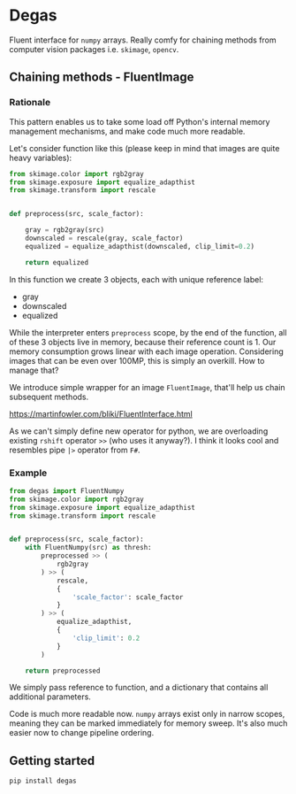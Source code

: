 # Degas

Fluent interface for `numpy` arrays. Really comfy for chaining methods from
computer vision packages i.e. `skimage`, `opencv`.

## Chaining methods - FluentImage

### Rationale

This pattern enables us to take some load off Python's internal memory
management mechanisms, and make code much more readable.

Let's consider function like this (please keep in mind that images are quite heavy variables):

```py
from skimage.color import rgb2gray
from skimage.exposure import equalize_adapthist
from skimage.transform import rescale


def preprocess(src, scale_factor):

    gray = rgb2gray(src)
    downscaled = rescale(gray, scale_factor)
    equalized = equalize_adapthist(downscaled, clip_limit=0.2)

    return equalized
```

In this function we create 3 objects, each with unique reference label:

- gray
- downscaled
- equalized

While the interpreter enters `preprocess` scope, by the end of the function, all of these 3 objects live in memory, because their reference count is 1. Our memory consumption grows linear with each image operation. Considering images that can be even over 100MP, this is simply an overkill. How to manage that?

We introduce simple wrapper for an image `FluentImage`, that'll help us chain subsequent methods.

<https://martinfowler.com/bliki/FluentInterface.html>

As we can't simply define new operator for python, we are overloading existing `rshift` operator `>>` (who uses it anyway?). I think it looks cool and resembles pipe `|>` operator from `F#`.

### Example

```py
from degas import FluentNumpy
from skimage.color import rgb2gray
from skimage.exposure import equalize_adapthist
from skimage.transform import rescale


def preprocess(src, scale_factor):
    with FluentNumpy(src) as thresh:
        preprocessed >> (
            rgb2gray
        ) >> (
            rescale,
            {
                'scale_factor': scale_factor
            }
        ) >> (
            equalize_adapthist,
            {
                'clip_limit': 0.2
            }
        )

    return preprocessed
```

We simply pass reference to function, and a dictionary that contains all additional parameters.

Code is much more readable now. `numpy` arrays exist only in narrow scopes, meaning they can be marked immediately for memory sweep. It's also much easier now to change pipeline ordering.

## Getting started

```shell
pip install degas
```
